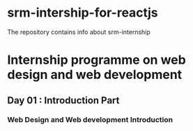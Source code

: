# srm-intership-for-reactjs
The repository contains info about srm-internship
# Internship programme on web design and web development

## Day 01 : Introduction Part

### Web Design and Web development Introduction
